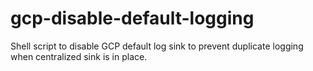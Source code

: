 # gcp-disable-default-logging
Shell script to disable GCP default log sink to prevent duplicate logging when centralized sink is in place.
